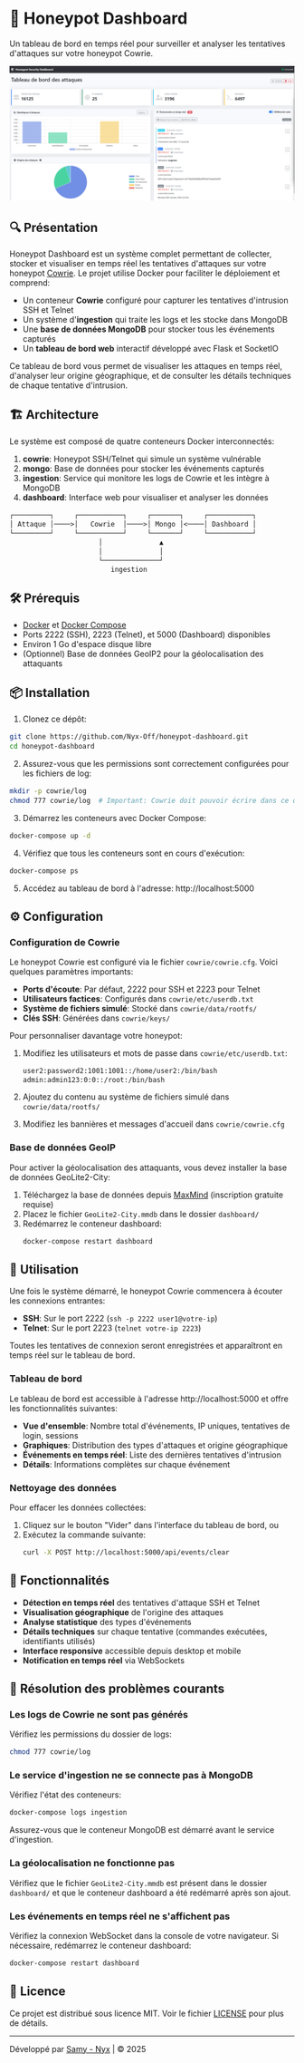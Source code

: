 # 🍯 Honeypot Dashboard

Un tableau de bord en temps réel pour surveiller et analyser les tentatives d'attaques sur votre honeypot Cowrie.

![Honeypot Dashboard](https://raw.githubusercontent.com/Nyx-Off/honeypot-dashboard/main/preview.png)

## 🔍 Présentation

Honeypot Dashboard est un système complet permettant de collecter, stocker et visualiser en temps réel les tentatives d'attaques sur votre honeypot [Cowrie](https://github.com/cowrie/cowrie). Le projet utilise Docker pour faciliter le déploiement et comprend:

- Un conteneur **Cowrie** configuré pour capturer les tentatives d'intrusion SSH et Telnet
- Un système d'**ingestion** qui traite les logs et les stocke dans MongoDB
- Une **base de données MongoDB** pour stocker tous les événements capturés
- Un **tableau de bord web** interactif développé avec Flask et SocketIO

Ce tableau de bord vous permet de visualiser les attaques en temps réel, d'analyser leur origine géographique, et de consulter les détails techniques de chaque tentative d'intrusion.

## 🏗️ Architecture

Le système est composé de quatre conteneurs Docker interconnectés:

1. **cowrie**: Honeypot SSH/Telnet qui simule un système vulnérable
2. **mongo**: Base de données pour stocker les événements capturés
3. **ingestion**: Service qui monitore les logs de Cowrie et les intègre à MongoDB
4. **dashboard**: Interface web pour visualiser et analyser les données

```
┌─────────┐     ┌───────────┐     ┌───────┐     ┌───────────┐
│ Attaque │────>│   Cowrie  │────>│ Mongo │<────│ Dashboard │
└─────────┘     └───────────┘     └───────┘     └───────────┘
                      │              ▲
                      │              │
                      └──────────────┘
                         ingestion
```

## 🛠️ Prérequis

- [Docker](https://docs.docker.com/get-docker/) et [Docker Compose](https://docs.docker.com/compose/install/)
- Ports 2222 (SSH), 2223 (Telnet), et 5000 (Dashboard) disponibles
- Environ 1 Go d'espace disque libre
- (Optionnel) Base de données GeoIP2 pour la géolocalisation des attaquants

## 📦 Installation

1. Clonez ce dépôt:

```bash
git clone https://github.com/Nyx-Off/honeypot-dashboard.git
cd honeypot-dashboard
```

2. Assurez-vous que les permissions sont correctement configurées pour les fichiers de log:

```bash
mkdir -p cowrie/log
chmod 777 cowrie/log  # Important: Cowrie doit pouvoir écrire dans ce dossier
```

3. Démarrez les conteneurs avec Docker Compose:

```bash
docker-compose up -d
```

4. Vérifiez que tous les conteneurs sont en cours d'exécution:

```bash
docker-compose ps
```

5. Accédez au tableau de bord à l'adresse: http://localhost:5000

## ⚙️ Configuration

### Configuration de Cowrie

Le honeypot Cowrie est configuré via le fichier `cowrie/cowrie.cfg`. Voici quelques paramètres importants:

- **Ports d'écoute**: Par défaut, 2222 pour SSH et 2223 pour Telnet
- **Utilisateurs factices**: Configurés dans `cowrie/etc/userdb.txt` 
- **Système de fichiers simulé**: Stocké dans `cowrie/data/rootfs/`
- **Clés SSH**: Générées dans `cowrie/keys/`

Pour personnaliser davantage votre honeypot:

1. Modifiez les utilisateurs et mots de passe dans `cowrie/etc/userdb.txt`:
   ```
   user2:password2:1001:1001::/home/user2:/bin/bash
   admin:admin123:0:0::/root:/bin/bash
   ```

2. Ajoutez du contenu au système de fichiers simulé dans `cowrie/data/rootfs/`

3. Modifiez les bannières et messages d'accueil dans `cowrie/cowrie.cfg`

### Base de données GeoIP

Pour activer la géolocalisation des attaquants, vous devez installer la base de données GeoLite2-City:

1. Téléchargez la base de données depuis [MaxMind](https://dev.maxmind.com/geoip/geolite2-free-geolocation-data) (inscription gratuite requise)
2. Placez le fichier `GeoLite2-City.mmdb` dans le dossier `dashboard/`
3. Redémarrez le conteneur dashboard:
   ```bash
   docker-compose restart dashboard
   ```

## 🚀 Utilisation

Une fois le système démarré, le honeypot Cowrie commencera à écouter les connexions entrantes:

- **SSH**: Sur le port 2222 (`ssh -p 2222 user1@votre-ip`)
- **Telnet**: Sur le port 2223 (`telnet votre-ip 2223`)

Toutes les tentatives de connexion seront enregistrées et apparaîtront en temps réel sur le tableau de bord.

### Tableau de bord

Le tableau de bord est accessible à l'adresse http://localhost:5000 et offre les fonctionnalités suivantes:

- **Vue d'ensemble**: Nombre total d'événements, IP uniques, tentatives de login, sessions
- **Graphiques**: Distribution des types d'attaques et origine géographique
- **Événements en temps réel**: Liste des dernières tentatives d'intrusion
- **Détails**: Informations complètes sur chaque événement

### Nettoyage des données

Pour effacer les données collectées:

1. Cliquez sur le bouton "Vider" dans l'interface du tableau de bord, ou
2. Exécutez la commande suivante:
   ```bash
   curl -X POST http://localhost:5000/api/events/clear
   ```

## 🌟 Fonctionnalités

- **Détection en temps réel** des tentatives d'attaque SSH et Telnet
- **Visualisation géographique** de l'origine des attaques
- **Analyse statistique** des types d'événements
- **Détails techniques** sur chaque tentative (commandes exécutées, identifiants utilisés)
- **Interface responsive** accessible depuis desktop et mobile
- **Notification en temps réel** via WebSockets

## 🔧 Résolution des problèmes courants

### Les logs de Cowrie ne sont pas générés

Vérifiez les permissions du dossier de logs:

```bash
chmod 777 cowrie/log
```

### Le service d'ingestion ne se connecte pas à MongoDB

Vérifiez l'état des conteneurs:

```bash
docker-compose logs ingestion
```

Assurez-vous que le conteneur MongoDB est démarré avant le service d'ingestion.

### La géolocalisation ne fonctionne pas

Vérifiez que le fichier `GeoLite2-City.mmdb` est présent dans le dossier `dashboard/` et que le conteneur dashboard a été redémarré après son ajout.

### Les événements en temps réel ne s'affichent pas

Vérifiez la connexion WebSocket dans la console de votre navigateur. Si nécessaire, redémarrez le conteneur dashboard:

```bash
docker-compose restart dashboard
```

## 📄 Licence

Ce projet est distribué sous licence MIT. Voir le fichier [LICENSE](LICENSE) pour plus de détails.

---

Développé par [Samy - Nyx](https://github.com/Nyx-Off) | © 2025
